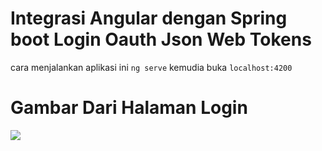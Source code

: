 # Integrasi Angular dengan Spring boot Login Oauth Json Web Tokens
cara menjalankan aplikasi ini `ng serve` 
kemudia buka `localhost:4200`
<br/>
# Gambar Dari Halaman Login
<img src="https://i.imgur.com/KxmEQtJ.png"/>
